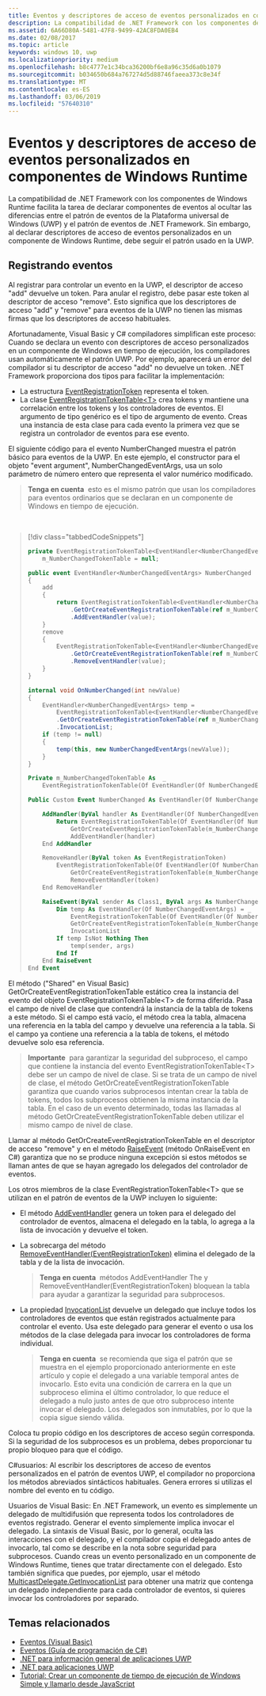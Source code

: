 ```yaml
---
title: Eventos y descriptores de acceso de eventos personalizados en componentes de Windows Runtime
description: La compatibilidad de .NET Framework con los componentes de Windows Runtime facilita la tarea de declarar componentes de eventos al ocultar las diferencias entre el patrón de eventos de la Plataforma universal de Windows (UWP) y el patrón de eventos de .NET Framework.
ms.assetid: 6A66D80A-5481-47F8-9499-42AC8FDA0EB4
ms.date: 02/08/2017
ms.topic: article
keywords: windows 10, uwp
ms.localizationpriority: medium
ms.openlocfilehash: b8c4777e1c34bca36200bf6e8a96c35d6a0b1079
ms.sourcegitcommit: b034650b684a767274d5d88746faeea373c8e34f
ms.translationtype: MT
ms.contentlocale: es-ES
ms.lasthandoff: 03/06/2019
ms.locfileid: "57640310"
---
```

# <a name="custom-events-and-event-accessors-in-windows-runtime-components"></a>Eventos y descriptores de acceso de eventos personalizados en componentes de Windows Runtime



La compatibilidad de .NET Framework con los componentes de Windows Runtime facilita la tarea de declarar componentes de eventos al ocultar las diferencias entre el patrón de eventos de la Plataforma universal de Windows (UWP) y el patrón de eventos de .NET Framework. Sin embargo, al declarar descriptores de acceso de eventos personalizados en un componente de Windows Runtime, debe seguir el patrón usado en la UWP.

## <a name="registering-events"></a>Registrando eventos


Al registrar para controlar un evento en la UWP, el descriptor de acceso "add" devuelve un token. Para anular el registro, debe pasar este token al descriptor de acceso "remove". Esto significa que los descriptores de acceso "add" y "remove" para eventos de la UWP no tienen las mismas firmas que los descriptores de acceso habituales.

Afortunadamente, Visual Basic y C# compiladores simplifican este proceso: Cuando se declara un evento con descriptores de acceso personalizados en un componente de Windows en tiempo de ejecución, los compiladores usan automáticamente el patrón UWP. Por ejemplo, aparecerá un error del compilador si tu descriptor de acceso "add" no devuelve un token. .NET Framework proporciona dos tipos para facilitar la implementación:

-   La estructura [EventRegistrationToken](https://msdn.microsoft.com/library/windows/apps/windows.foundation.eventregistrationtoken.aspx) representa el token.
-   La clase [EventRegistrationTokenTable&lt;T&gt;](https://msdn.microsoft.com/library/hh138412.aspx) crea tokens y mantiene una correlación entre los tokens y los controladores de eventos. El argumento de tipo genérico es el tipo de argumento de evento. Creas una instancia de esta clase para cada evento la primera vez que se registra un controlador de eventos para ese evento.

El siguiente código para el evento NumberChanged muestra el patrón básico para eventos de la UWP. En este ejemplo, el constructor para el objeto "event argument", NumberChangedEventArgs, usa un solo parámetro de número entero que representa el valor numérico modificado.

> **Tenga en cuenta**  esto es el mismo patrón que usan los compiladores para eventos ordinarios que se declaran en un componente de Windows en tiempo de ejecución.

 
> [!div class="tabbedCodeSnippets"]
> ```csharp
> private EventRegistrationTokenTable<EventHandler<NumberChangedEventArgs>>
>     m_NumberChangedTokenTable = null;
>
> public event EventHandler<NumberChangedEventArgs> NumberChanged
> {
>     add
>     {
>         return EventRegistrationTokenTable<EventHandler<NumberChangedEventArgs>>
>             .GetOrCreateEventRegistrationTokenTable(ref m_NumberChangedTokenTable)
>             .AddEventHandler(value);
>     }
>     remove
>     {
>         EventRegistrationTokenTable<EventHandler<NumberChangedEventArgs>>
>             .GetOrCreateEventRegistrationTokenTable(ref m_NumberChangedTokenTable)
>             .RemoveEventHandler(value);
>     }
> }
>
> internal void OnNumberChanged(int newValue)
> {
>     EventHandler<NumberChangedEventArgs> temp =
>         EventRegistrationTokenTable<EventHandler<NumberChangedEventArgs>>
>         .GetOrCreateEventRegistrationTokenTable(ref m_NumberChangedTokenTable)
>         .InvocationList;
>     if (temp != null)
>     {
>         temp(this, new NumberChangedEventArgs(newValue));
>     }
> }
> ```
> ```vb
> Private m_NumberChangedTokenTable As  _
>     EventRegistrationTokenTable(Of EventHandler(Of NumberChangedEventArgs))
>
> Public Custom Event NumberChanged As EventHandler(Of NumberChangedEventArgs)
>
>     AddHandler(ByVal handler As EventHandler(Of NumberChangedEventArgs))
>         Return EventRegistrationTokenTable(Of EventHandler(Of NumberChangedEventArgs)).
>             GetOrCreateEventRegistrationTokenTable(m_NumberChangedTokenTable).
>             AddEventHandler(handler)
>     End AddHandler
>
>     RemoveHandler(ByVal token As EventRegistrationToken)
>         EventRegistrationTokenTable(Of EventHandler(Of NumberChangedEventArgs)).
>             GetOrCreateEventRegistrationTokenTable(m_NumberChangedTokenTable).
>             RemoveEventHandler(token)
>     End RemoveHandler
>
>     RaiseEvent(ByVal sender As Class1, ByVal args As NumberChangedEventArgs)
>         Dim temp As EventHandler(Of NumberChangedEventArgs) = _
>             EventRegistrationTokenTable(Of EventHandler(Of NumberChangedEventArgs)).
>             GetOrCreateEventRegistrationTokenTable(m_NumberChangedTokenTable).
>             InvocationList
>         If temp IsNot Nothing Then
>             temp(sender, args)
>         End If
>     End RaiseEvent
> End Event
> ```

El método ("Shared" en Visual Basic) GetOrCreateEventRegistrationTokenTable estático crea la instancia del evento del objeto EventRegistrationTokenTable&lt;T&gt; de forma diferida. Pasa el campo de nivel de clase que contendrá la instancia de la tabla de tokens a este método. Si el campo está vacío, el método crea la tabla, almacena una referencia en la tabla del campo y devuelve una referencia a la tabla. Si el campo ya contiene una referencia a la tabla de tokens, el método devuelve solo esa referencia.

> **Importante**  para garantizar la seguridad del subproceso, el campo que contiene la instancia del evento EventRegistrationTokenTable&lt;T&gt; debe ser un campo de nivel de clase. Si se trata de un campo de nivel de clase, el método GetOrCreateEventRegistrationTokenTable garantiza que cuando varios subprocesos intentan crear la tabla de tokens, todos los subprocesos obtienen la misma instancia de la tabla. En el caso de un evento determinado, todas las llamadas al método GetOrCreateEventRegistrationTokenTable deben utilizar el mismo campo de nivel de clase.

Llamar al método GetOrCreateEventRegistrationTokenTable en el descriptor de acceso "remove" y en el método [RaiseEvent](https://msdn.microsoft.com/library/fwd3bwed.aspx) (método OnRaiseEvent en C#) garantiza que no se produce ninguna excepción si estos métodos se llaman antes de que se hayan agregado los delegados del controlador de eventos.

Los otros miembros de la clase EventRegistrationTokenTable&lt;T&gt; que se utilizan en el patrón de eventos de la UWP incluyen lo siguiente:

-   El método [AddEventHandler](https://msdn.microsoft.com/library/hh138458.aspx) genera un token para el delegado del controlador de eventos, almacena el delegado en la tabla, lo agrega a la lista de invocación y devuelve el token.
-   La sobrecarga del método [RemoveEventHandler(EventRegistrationToken)](https://msdn.microsoft.com/library/hh138425.aspx) elimina el delegado de la tabla y de la lista de invocación.

    >**Tenga en cuenta**  métodos AddEventHandler The y RemoveEventHandler(EventRegistrationToken) bloquean la tabla para ayudar a garantizar la seguridad para subprocesos.

-   La propiedad [InvocationList](https://msdn.microsoft.com/library/hh138465.aspx) devuelve un delegado que incluye todos los controladores de eventos que están registrados actualmente para controlar el evento. Usa este delegado para generar el evento o usa los métodos de la clase delegada para invocar los controladores de forma individual.

    >**Tenga en cuenta**  se recomienda que siga el patrón que se muestra en el ejemplo proporcionado anteriormente en este artículo y copie el delegado a una variable temporal antes de invocarlo. Esto evita una condición de carrera en la que un subproceso elimina el último controlador, lo que reduce el delegado a nulo justo antes de que otro subproceso intente invocar el delegado. Los delegados son inmutables, por lo que la copia sigue siendo válida.

Coloca tu propio código en los descriptores de acceso según corresponda. Si la seguridad de los subprocesos es un problema, debes proporcionar tu propio bloqueo para que el código.

C#usuarios: Al escribir los descriptores de acceso de eventos personalizados en el patrón de eventos UWP, el compilador no proporciona los métodos abreviados sintácticos habituales. Genera errores si utilizas el nombre del evento en tu código.

Usuarios de Visual Basic: En .NET Framework, un evento es simplemente un delegado de multidifusión que representa todos los controladores de eventos registrado. Generar el evento simplemente implica invocar el delegado. La sintaxis de Visual Basic, por lo general, oculta las interacciones con el delegado, y el compilador copia el delegado antes de invocarlo, tal como se describe en la nota sobre seguridad para subprocesos. Cuando creas un evento personalizado en un componente de Windows Runtime, tienes que tratar directamente con el delegado. Esto también significa que puedes, por ejemplo, usar el método [MulticastDelegate.GetInvocationList](https://msdn.microsoft.com/library/system.multicastdelegate.getinvocationlist.aspx) para obtener una matriz que contenga un delegado independiente para cada controlador de eventos, si quieres invocar los controladores por separado.

## <a name="related-topics"></a>Temas relacionados

* [Eventos (Visual Basic)](https://msdn.microsoft.com/library/ms172877.aspx)
* [Eventos (Guía de programación de C#)](https://msdn.microsoft.com/library/awbftdfh.aspx)
* [.NET para información general de aplicaciones UWP](https://msdn.microsoft.com/library/windows/apps/xaml/br230302.aspx)
* [.NET para aplicaciones UWP](https://msdn.microsoft.com/library/windows/apps/xaml/mt185501.aspx)
* [Tutorial: Crear un componente de tiempo de ejecución de Windows Simple y llamarlo desde JavaScript](walkthrough-creating-a-simple-windows-runtime-component-and-calling-it-from-javascript.md)
